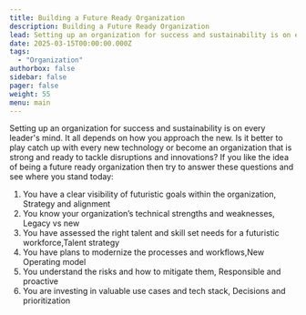 ```yaml
---
title: Building a Future Ready Organization
description: Building a Future Ready Organization
lead: Setting up an organization for success and sustainability is on every leader's mind. It all depends on how you approach
date: 2025-03-15T00:00:00.000Z
tags:
  - "Organization"
authorbox: false
sidebar: false
pager: false
weight: 55
menu: main
---
```


Setting up an organization for success and sustainability is on every leader's mind. It all depends on how you approach the new. Is it better to play catch up with every new technology or become an organization that is strong and ready to tackle disruptions and innovations? If you like the idea of being a future ready organization then try to answer these questions and see where you stand today:

1. You have a clear visibility of futuristic goals within the organization, Strategy and alignment
2. You know your organization’s technical strengths and weaknesses, Legacy vs new
3. You have assessed the right talent and skill set needs for a futuristic workforce,Talent strategy
4. You have plans to modernize the processes and workflows,New Operating model 
5. You understand the risks and how to mitigate them, Responsible and proactive
6. You are investing in valuable use cases and tech stack, Decisions and prioritization
